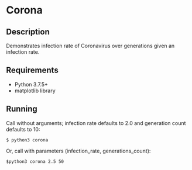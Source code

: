 # Corona

## Description
Demonstrates infection rate of Coronavirus over generations given an infection rate.

## Requirements
- Python 3.7.5+
- matplotlib library

## Running
Call without arguments; infection rate defaults to 2.0 and generation count defaults to 10:
```
$ python3 corona
```

Or, call with parameters (infection_rate, generations_count):
```
$python3 corona 2.5 50
```
